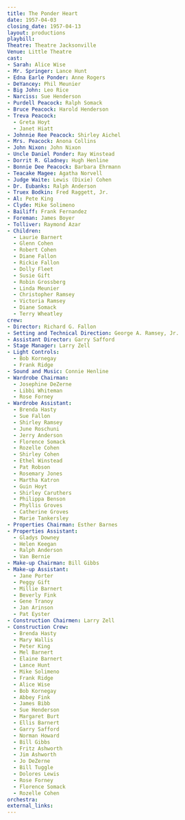 ```yaml
---
title: The Ponder Heart
date: 1957-04-03
closing_date: 1957-04-13
layout: productions
playbill:
Theatre: Theatre Jacksonville
Venue: Little Theatre
cast:
- Sarah: Alice Wise
- Mr. Springer: Lance Hunt
- Edna Earle Ponder: Anne Rogers
- DeYancey: Phil Meunier
- Big John: Leo Rice
- Narciss: Sue Henderson
- Purdell Peacock: Ralph Somack
- Bruce Peacock: Harold Henderson
- Treva Peacock:
  - Greta Hoyt
  - Janet Hiatt
- Johnnie Ree Peacock: Shirley Aichel
- Mrs. Peacock: Anona Collins
- John Nixon: John Nixon
- Uncle Daniel Ponder: Ray Winstead
- Dorrit R. Gladney: Hugh Henline
- Bonnie Dee Peacock: Barbara Ehrmann
- Teacake Magee: Agatha Norvell
- Judge Waite: Lewis (Dixie) Cohen
- Dr. Eubanks: Ralph Anderson
- Truex Bodkin: Fred Raggett, Jr.
- Al: Pete King
- Clyde: Mike Solimeno
- Bailiff: Frank Fernandez
- Foreman: James Boyer
- Tolliver: Raymond Azar
- Children:
  - Laurie Barnert
  - Glenn Cohen
  - Robert Cohen
  - Diane Fallon
  - Rickie Fallon
  - Dolly Fleet
  - Susie Gift
  - Robin Grossberg
  - Linda Meunier
  - Christopher Ramsey
  - Victoria Ramsey
  - Diane Somack
  - Terry Wheatley
crew:
- Director: Richard G. Fallon
- Setting and Technical Direction: George A. Ramsey, Jr.
- Assistant Director: Garry Safford
- Stage Manager: Larry Zell
- Light Controls:
  - Bob Kornegay
  - Frank Ridge
- Sound and Music: Connie Henline
- Wardrobe Chairman:
  - Josephine DeZerne
  - Libbi Whiteman
  - Rose Forney
- Wardrobe Assistant:
  - Brenda Hasty
  - Sue Fallon
  - Shirley Ramsey
  - June Roschuni
  - Jerry Anderson
  - Florence Somack
  - Rozelle Cohen
  - Shirley Cohen
  - Ethel Winstead
  - Pat Robson
  - Rosemary Jones
  - Martha Katron
  - Guin Hoyt
  - Shirley Caruthers
  - Philippa Benson
  - Phyllis Groves
  - Catherine Groves
  - Marie Tankersley
- Properties Chairman: Esther Barnes
- Properties Assistant:
  - Gladys Downey
  - Helen Keegan
  - Ralph Anderson
  - Van Bernie
- Make-up Chairman: Bill Gibbs
- Make-up Assistant:
  - Jane Porter
  - Peggy Gift
  - Millie Barnert
  - Beverly Fink
  - Gene Tranoy
  - Jan Arinson
  - Pat Eyster
- Construction Chairmen: Larry Zell
- Construction Crew:
  - Brenda Hasty
  - Mary Wallis
  - Peter King
  - Mel Barnert
  - Elaine Barnert
  - Lance Hunt
  - Mike Solimeno
  - Frank Ridge
  - Alice Wise
  - Bob Kornegay
  - Abbey Fink
  - James Bibb
  - Sue Henderson
  - Margaret Burt
  - Ellis Barnert
  - Garry Safford
  - Norman Howard
  - Bill Gibbs
  - Fritz Ashworth
  - Jim Ashworth
  - Jo DeZerne
  - Bill Tuggle
  - Dolores Lewis
  - Rose Forney
  - Florence Somack
  - Rozelle Cohen
orchestra:
external_links:
---
```


